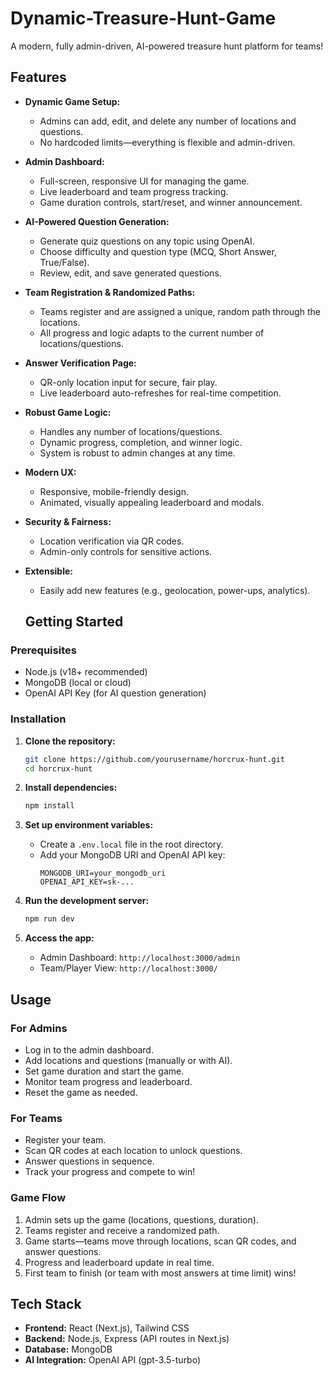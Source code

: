 # Dynamic-Treasure-Hunt-Game
A modern, fully admin-driven, AI-powered treasure hunt platform for teams!

## Features

- **Dynamic Game Setup:**  
  - Admins can add, edit, and delete any number of locations and questions.
  - No hardcoded limits—everything is flexible and admin-driven.

- **Admin Dashboard:**  
  - Full-screen, responsive UI for managing the game.
  - Live leaderboard and team progress tracking.
  - Game duration controls, start/reset, and winner announcement.

- **AI-Powered Question Generation:**  
  - Generate quiz questions on any topic using OpenAI.
  - Choose difficulty and question type (MCQ, Short Answer, True/False).
  - Review, edit, and save generated questions.

- **Team Registration & Randomized Paths:**  
  - Teams register and are assigned a unique, random path through the locations.
  - All progress and logic adapts to the current number of locations/questions.

- **Answer Verification Page:**  
  - QR-only location input for secure, fair play.
  - Live leaderboard auto-refreshes for real-time competition.

- **Robust Game Logic:**  
  - Handles any number of locations/questions.
  - Dynamic progress, completion, and winner logic.
  - System is robust to admin changes at any time.

- **Modern UX:**  
  - Responsive, mobile-friendly design.
  - Animated, visually appealing leaderboard and modals.

- **Security & Fairness:**  
  - Location verification via QR codes.
  - Admin-only controls for sensitive actions.

- **Extensible:**  
  - Easily add new features (e.g., geolocation, power-ups, analytics).
 
  ## Getting Started

### Prerequisites
- Node.js (v18+ recommended)
- MongoDB (local or cloud)
- OpenAI API Key (for AI question generation)

### Installation

1. **Clone the repository:**
   ```bash
   git clone https://github.com/yourusername/horcrux-hunt.git
   cd horcrux-hunt
   ```

2. **Install dependencies:**
   ```bash
   npm install
   ```

3. **Set up environment variables:**
   - Create a `.env.local` file in the root directory.
   - Add your MongoDB URI and OpenAI API key:
     ```
     MONGODB_URI=your_mongodb_uri
     OPENAI_API_KEY=sk-...
     ```

4. **Run the development server:**
   ```bash
   npm run dev
   ```

5. **Access the app:**
   - Admin Dashboard: `http://localhost:3000/admin`
   - Team/Player View: `http://localhost:3000/`
  
## Usage

### For Admins
- Log in to the admin dashboard.
- Add locations and questions (manually or with AI).
- Set game duration and start the game.
- Monitor team progress and leaderboard.
- Reset the game as needed.

### For Teams
- Register your team.
- Scan QR codes at each location to unlock questions.
- Answer questions in sequence.
- Track your progress and compete to win!

### Game Flow
1. Admin sets up the game (locations, questions, duration).
2. Teams register and receive a randomized path.
3. Game starts—teams move through locations, scan QR codes, and answer questions.
4. Progress and leaderboard update in real time.
5. First team to finish (or team with most answers at time limit) wins!

## Tech Stack

- **Frontend:** React (Next.js), Tailwind CSS
- **Backend:** Node.js, Express (API routes in Next.js)
- **Database:** MongoDB
- **AI Integration:** OpenAI API (gpt-3.5-turbo)
